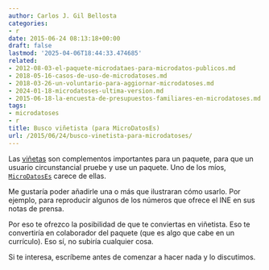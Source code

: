 ```yaml
---
author: Carlos J. Gil Bellosta
categories:
- r
date: 2015-06-24 08:13:18+00:00
draft: false
lastmod: '2025-04-06T18:44:33.474685'
related:
- 2012-08-03-el-paquete-microdataes-para-microdatos-publicos.md
- 2018-05-16-casos-de-uso-de-microdatoses.md
- 2018-03-26-un-voluntario-para-aggiornar-microdatoses.md
- 2024-01-18-microdatoses-ultima-version.md
- 2015-06-18-la-encuesta-de-presupuestos-familiares-en-microdatoses.md
tags:
- microdatoses
- r
title: Busco viñetista (para MicroDatosEs)
url: /2015/06/24/busco-vinetista-para-microdatoses/
---
```


Las [viñetas](http://r-pkgs.had.co.nz/vignettes.html) son complementos importantes para un paquete, para que un usuario circunstancial pruebe y use un paquete. Uno de los míos, [`MicroDatosEs`](http://cran.r-project.org/web/packages/MicroDatosEs/index.html) carece de ellas.

Me gustaría poder añadirle una o más que ilustraran cómo usarlo. Por ejemplo, para reproducir algunos de los números que ofrece el INE en sus notas de prensa.

Por eso te ofrezco la posibilidad de que te conviertas en viñetista. Eso te convertiría en colaborador del paquete (que es algo que cabe en un currículo). Eso sí, no subiría cualquier cosa.

Si te interesa, escríbeme antes de comenzar a hacer nada y lo discutimos.